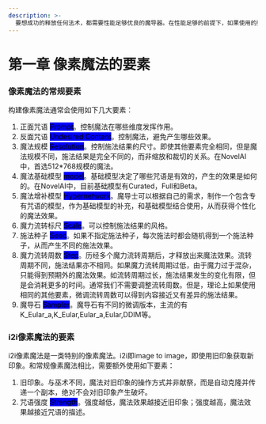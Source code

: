 ```yaml
---
description: >-
  要想成功的释放任何法术，都需要性能足够优良的魔导器。在性能足够的前提下，如果使用的要素完全相同且操作正确，使用任何公司制造的魔导器，都能得到完全相同的施法结果，只有施法时间会存在差异。如果你发现自己的魔导器性能不足，除购买新的魔导器外，也可以选择租赁瑟文型魔导器，或者和朋友py。无论如何，钞能力是解决魔导器问题的最简单方法，否则需要较高的施法智慧或者社交智慧。本书不对魔导器问题进行展开讨论。
---
```


# 第一章 像素魔法的要素

### 像素魔法的常规要素

构建像素魔法通常会使用如下几大要素：

1. 正面咒语 <mark style="background-color:blue;">Prompt</mark>。控制魔法在哪些维度发挥作用。
2. 反面咒语 <mark style="background-color:blue;">Undesired Content</mark>。控制魔法，避免产生哪些效果。
3. 魔法规模 <mark style="background-color:blue;">Resolution</mark>。控制施法结果的尺寸。即使其他要素完全相同，但是魔法规模不同，施法结果是完全不同的，而非缩放和裁切的关系。在NovelAI中，首选512\*768规模的魔法。
4. 魔法基础模型 <mark style="background-color:blue;">model</mark>。基础模型决定了哪些咒语是有效的，产生的效果是如何的。在NovelAI中，目前基础模型有Curated，Full和Beta。
5. 魔法增补模型 <mark style="background-color:blue;">Hypernetwork</mark>。魔导士可以根据自己的需求，制作一个包含专有咒语的模型，作为基础模型的补充，和基础模型结合使用，从而获得个性化的魔法效果。
6. 魔力流转标尺 <mark style="background-color:blue;">Scale</mark>。可以控制施法结果的风格。
7. 施法种子 <mark style="background-color:blue;">Seed</mark>。如果不指定施法种子，每次施法时都会随机得到一个施法种子，从而产生不同的施法效果。
8. 魔力流转周数 <mark style="background-color:blue;">Step</mark>。历经多个魔力流转周期后，才释放出来魔法效果。流转周期不同，施法结果亦不相同。如果魔力流转周期过低，由于魔力过于混杂，只能得到预期外的魔法效果。如流转周期过长，施法结果发生的变化有限，但是会消耗更多的时间。通常我们不需要调整流转周数。但是，理论上如果使用相同的其他要素，微调流转周数可以得到内容接近又有差异的施法结果。
9. 魔导石 <mark style="background-color:blue;">Sampler</mark>。魔导石有不同的微调版本，主流的有K\_Eular\_a,K\_Eular,Eular\_a,Eular,DDIM等。



### i2i像素魔法的要素

i2i像素魔法是一类特别的像素魔法。i2i即image to image，即使用旧印象获取新印象。和常规像素魔法相比，需要额外使用如下要素：

1. 旧印象。与巫术不同，魔法对旧印象的操作方式并非献祭，而是自动克隆并传递一个副本，绝对不会对旧印象产生破坏。
2. 咒语强度 <mark style="background-color:blue;">Strength</mark>。强度越低，魔法效果越接近旧印象；强度越高，魔法效果越接近咒语的描述。



